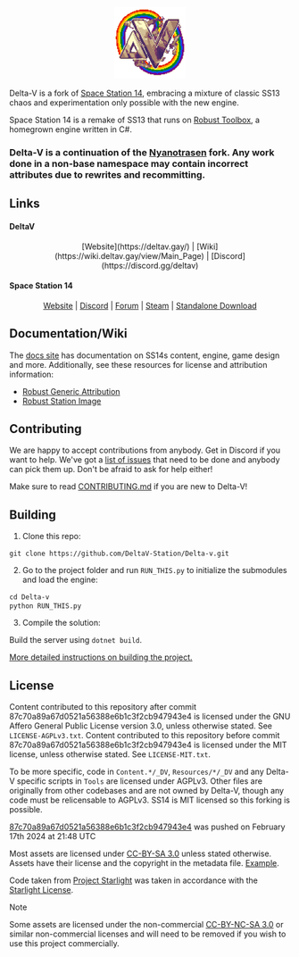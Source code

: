 <div class="header" align="center">  
<img alt="Delta-V Logo" width="128" height="128" src="https://raw.githubusercontent.com/DeltaV-Station/Delta-v/master/Resources/Textures/Logo/logo.png" />
<!-- <img alt="Delta-V Banner" width="512" height="126" src="https://raw.githubusercontent.com/DeltaV-Station/Delta-v/master/Resources/Textures/Logo/banner.png" /> -->
</div>

Delta-V is a fork of [Space Station 14](https://github.com/space-wizards/space-station-14), embracing a mixture of classic SS13 chaos and experimentation only possible with the new engine.

Space Station 14 is a remake of SS13 that runs on [Robust Toolbox](https://github.com/space-wizards/RobustToolbox), a homegrown engine written in C#.

### Delta-V is a continuation of the [Nyanotrasen](https://www.nyanotrasen.moe/) fork. Any work done in a non-base namespace may contain incorrect attributes due to rewrites and recommitting.

## Links

#### DeltaV
<div class="header" align="center">  
[Website](https://deltav.gay/) | [Wiki](https://wiki.deltav.gay/view/Main_Page) | [Discord](https://discord.gg/deltav)
</div>

#### Space Station 14
<div class="header" align="center">  

[Website](https://spacestation14.io/) | [Discord](https://discord.ss14.io/) | [Forum](https://forum.spacestation14.io/) | [Steam](https://store.steampowered.com/app/1255460/Space_Station_14/) | [Standalone Download](https://spacestation14.io/about/nightlies/)

</div>

## Documentation/Wiki

The [docs site](https://docs.spacestation14.io/) has documentation on SS14s content, engine, game design and more.
Additionally, see these resources for license and attribution information:  
- [Robust Generic Attribution](https://docs.spacestation14.com/en/specifications/robust-generic-attribution.html)  
- [Robust Station Image](https://docs.spacestation14.com/en/specifications/robust-station-image.html)

## Contributing

We are happy to accept contributions from anybody. Get in Discord if you want to help. We've got a [list of issues](https://github.com/DeltaV-Station/Delta-v/issues) that need to be done and anybody can pick them up. Don't be afraid to ask for help either!

Make sure to read [CONTRIBUTING.md](/CONTRIBUTING.md) if you are new to Delta-V!

## Building

1. Clone this repo:
```shell
git clone https://github.com/DeltaV-Station/Delta-v.git
```
2. Go to the project folder and run `RUN_THIS.py` to initialize the submodules and load the engine:
```shell
cd Delta-v
python RUN_THIS.py
```
3. Compile the solution:  

Build the server using `dotnet build`.

[More detailed instructions on building the project.](https://docs.spacestation14.com/en/general-development/setup.html)

## License

Content contributed to this repository after commit 87c70a89a67d0521a56388e6b1c3f2cb947943e4 is licensed under the GNU Affero General Public License version 3.0, unless otherwise stated. See `LICENSE-AGPLv3.txt`.
Content contributed to this repository before commit 87c70a89a67d0521a56388e6b1c3f2cb947943e4 is licensed under the MIT license, unless otherwise stated. See `LICENSE-MIT.txt`.

To be more specific, code in `Content.*/_DV`, `Resources/*/_DV` and any Delta-V specific scripts in `Tools` are licensed under AGPLv3. Other files are originally from other codebases and are not owned by Delta-V, though any code must be relicensable to AGPLv3. SS14 is MIT licensed so this forking is possible.

[87c70a89a67d0521a56388e6b1c3f2cb947943e4](https://github.com/DeltaV-Station/Delta-v/commit/87c70a89a67d0521a56388e6b1c3f2cb947943e4) was pushed on February 17th 2024 at 21:48 UTC

Most assets are licensed under [CC-BY-SA 3.0](https://creativecommons.org/licenses/by-sa/3.0/) unless stated otherwise. Assets have their license and the copyright in the metadata file. [Example](https://github.com/DeltaV-Station/Delta-v/blob/master/Resources/Textures/Objects/Tools/crowbar.rsi/meta.json).

Code taken from [Project Starlight](https://github.com/ss14Starlight/space-station-14) was taken in accordance with the [Starlight License](./LICENSE-Starlight.txt).

> [!NOTE]
> Some assets are licensed under the non-commercial [CC-BY-NC-SA 3.0](https://creativecommons.org/licenses/by-nc-sa/3.0/) or similar non-commercial licenses and will need to be removed if you wish to use this project commercially.
